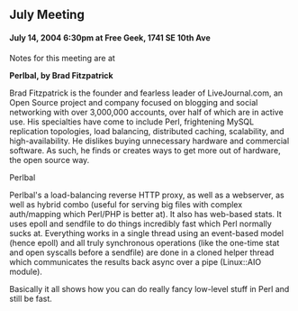 ## July Meeting

#### July 14, 2004 6:30pm at Free Geek, 1741 SE 10th Ave

Notes for this meeting are at [](http://www.danga.com/words/2004_pdx_pm_perlbal/)

**Perlbal, by Brad Fitzpatrick**

Brad Fitzpatrick is the founder and fearless leader of LiveJournal.com, an Open Source project and company focused on blogging and social networking with over 3,000,000 accounts, over half of which are in active use. His specialties have come to include Perl, frightening MySQL replication topologies, load balancing, distributed caching, scalability, and
high-availability. He dislikes buying unnecessary hardware and commercial software. As such, he finds or creates ways to get more out of hardware, the open source way.

Perlbal

Perlbal's a load-balancing reverse HTTP proxy, as well as a webserver, as well as hybrid combo (useful for serving big files with complex
auth/mapping which Perl/PHP is better at). It also has web-based stats. It uses epoll and sendfile to do things incredibly fast which Perl normally sucks at. Everything works in a single thread using an event-based model (hence epoll) and all truly synchronous operations (like the one-time stat and open syscalls before a sendfile) are done in a cloned helper thread which communicates the results back async over a pipe (Linux::AIO module).

Basically it all shows how you can do really fancy low-level stuff in Perl and still be fast.
